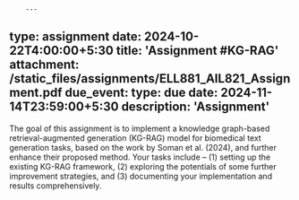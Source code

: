         ---
type: assignment
date: 2024-10-22T4:00:00+5:30
title: 'Assignment #KG-RAG'
attachment: /static_files/assignments/ELL881_AIL821_Assignment.pdf
due_event: 
    type: due
    date: 2024-11-14T23:59:00+5:30
    description: 'Assignment'
---
The goal of this assignment is to implement a knowledge graph-based retrieval-augmented generation
(KG-RAG) model for biomedical text generation tasks, based on the work by Soman et al. (2024),
and further enhance their proposed method. Your tasks include – (1) setting up the existing
KG-RAG framework, (2) exploring the potentials of some further improvement strategies, and (3)
documenting your implementation and results comprehensively.
